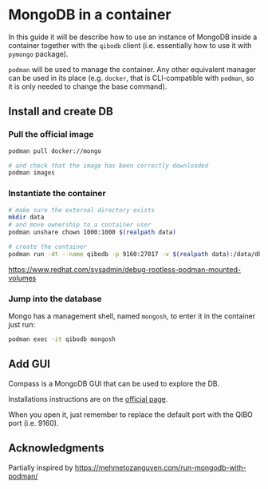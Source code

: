 # MongoDB in a container

In this guide it will be describe how to use an instance of MongoDB inside a
container together with the `qibodb` client (i.e. essentially how to use it
with `pymongo` package).

`podman` will be used to manage the container. Any other equivalent manager can
be used in its place (e.g. `docker`, that is CLI-compatible with `podman`, so
it is only needed to change the base command).

## Install and create DB

### Pull the official image

```sh
podman pull docker://mongo

# and check that the image has been correctly downloaded
podman images
```

### Instantiate the container

```sh
# make sure the external directory exists
mkdir data
# and move ownership to a container user
podman unshare chown 1000:1000 $(realpath data)

# create the container
podman run -dt --name qibodb -p 9160:27017 -v $(realpath data):/data/db:Z,U docker.io/library/mongo:latest
```

https://www.redhat.com/sysadmin/debug-rootless-podman-mounted-volumes

### Jump into the database

Mongo has a management shell, named `mongosh`, to enter it in the container just
run:

```sh
podman exec -it qibodb mongosh
```

## Add GUI

Compass is a MongoDB GUI that can be used to explore the DB.

Installations instructions are on the [official
page](https://www.mongodb.com/docs/compass/).

When you open it, just remember to replace the default port with the QIBO port
(i.e. 9160).

## Acknowledgments

Partially inspired by https://mehmetozanguven.com/run-mongodb-with-podman/
